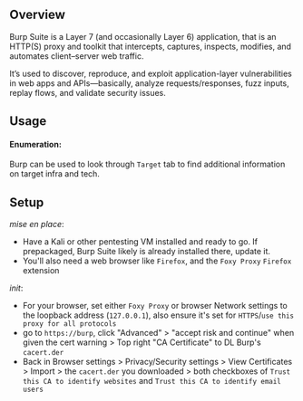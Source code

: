 
## Overview

Burp Suite is a Layer 7 (and occasionally Layer 6) application, that is an HTTP(S) proxy and toolkit that intercepts, captures, inspects, modifies, and automates client–server web traffic.

It’s used to discover, reproduce, and exploit application-layer vulnerabilities in web apps and APIs—basically, analyze requests/responses, fuzz inputs, replay flows, and validate security issues.

## Usage

#### Enumeration:

Burp can be used to look through `Target` tab to find additional information on target infra and tech.
## Setup

*mise en place*:
- Have a Kali or other pentesting VM installed and ready to go. If prepackaged, Burp Suite likely is already installed there, update it.
- You'll also need a web browser like `Firefox`, and the `Foxy Proxy` `Firefox` extension

*init*:
- For your browser, set either `Foxy Proxy` or browser Network settings to the loopback address (`127.0.0.1`), also ensure it's set for `HTTPS`/`use this proxy for all protocols`
- go to `https://burp`, click "Advanced" > "accept risk and continue" when given the cert warning > Top right "CA Certificate" to DL Burp's `cacert.der`
- Back in Browser settings > Privacy/Security settings > View Certificates > Import > the `cacert.der` you downloaded > both checkboxes of `Trust this CA to identify websites` and `Trust this CA to identify email users`

